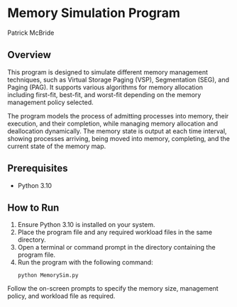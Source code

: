 
# Memory Simulation Program
Patrick McBride
## Overview

This program is designed to simulate different memory management techniques, such as Virtual Storage Paging (VSP), Segmentation (SEG), and Paging (PAG). It supports various algorithms for memory allocation including first-fit, best-fit, and worst-fit depending on the memory management policy selected.

The program models the process of admitting processes into memory, their execution, and their completion, while managing memory allocation and deallocation dynamically. The memory state is output at each time interval, showing processes arriving, being moved into memory, completing, and the current state of the memory map.

## Prerequisites

- Python 3.10

## How to Run

1. Ensure Python 3.10 is installed on your system.
2. Place the program file and any required workload files in the same directory.
3. Open a terminal or command prompt in the directory containing the program file.
4. Run the program with the following command:
   ```
   python MemorySim.py
   ```

Follow the on-screen prompts to specify the memory size, management policy, and workload file as required.